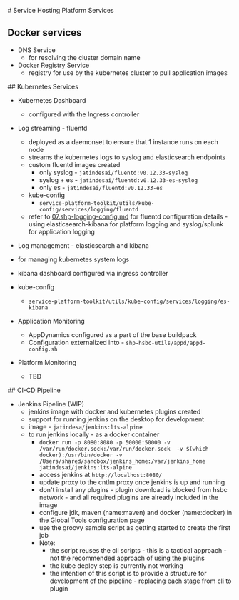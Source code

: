 # Service Hosting Platform Services


## Docker services
* DNS Service
  * for resolving the cluster domain name
* Docker Registry Service
  * registry for use by the kubernetes cluster to pull application images



## Kubernetes Services

* Kubernetes Dashboard
  * configured with the Ingress controller


* Log streaming - fluentd
  * deployed as a daemonset to ensure that 1 instance runs on each node
  * streams the kubernetes logs to syslog and elasticsearch endpoints
  * custom fluentd images created
    - only syslog - ```jatindesai/fluentd:v0.12.33-syslog```
    - syslog + es - ```jatindesai/fluentd:v0.12.33-es-syslog```
    - only es - ```jatindesai/fluentd:v0.12.33-es```
  * kube-config
      - ```service-platform-toolkit/utils/kube-config/services/logging/fluentd```
  * refer to [07.shp-logging-config.md]() for fluentd configuration details - using elasticsearch-kibana for platform logging and syslog/splunk for application logging


*  Log management - elasticsearch and kibana
  * for managing kubernetes system logs
  * kibana dashboard configured via ingress controller 
  * kube-config
      - ```service-platform-toolkit/utils/kube-config/services/logging/es-kibana```


* Application Monitoring
  * AppDynamics configured as a part of the base buildpack
  * Configuration externalized into - ```shp-hsbc-utils/appd/appd-config.sh```


* Platform Monitoring
  * TBD


## CI-CD Pipeline

* Jenkins Pipeline (WIP)
  * jenkins image with docker and kubernetes plugins created
  * support for running jenkins on the desktop for development
  * image - ```jatindesa/jenkins:lts-alpine```
  * to run jenkins locally - as a docker container
    * ```docker run -p 8080:8080 -p 50000:50000 -v /var/run/docker.sock:/var/run/docker.sock  -v $(which docker):/usr/bin/docker -v /Users/shared/sandbox/jenkins_home:/var/jenkins_home jatindesai/jenkins:lts-alpine```
    * access jenkins at ```http://localhost:8080/```
    * update proxy to the cntlm proxy once jenkins is up and running
    * don't install any plugins - plugin download is blocked from hsbc network - and all required plugins are already included in the image
    * configure jdk, maven (name:maven) and docker (name:docker) in the Global Tools configuration page
    * use the groovy sample script as getting started to create the first job
    * Note:
      * the script reuses the cli scripts - this is a tactical approach - not the recommended approach of using the plugins
      * the kube deploy step is currently not working
      * the intention of this script is to provide a structure for development of the pipeline - replacing each stage from cli to plugin
